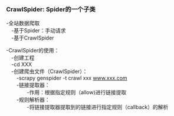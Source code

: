 ### CrawlSpider: Spider的一个子类

-全站数据爬取<br>
&emsp;-基于Spider：手动请求<br>
&emsp;-基于CrawlSpider<br>

-CrawlSpider的使用：<br>
&emsp;-创建工程<br>
&emsp;-cd XXX<br>
&emsp;-创建爬虫文件（CrawlSpider）：  
&emsp;&emsp;-scrapy genspider -t crawl xxx www.xxx.com  
&emsp;&emsp;-链接提取器：  
&emsp;&emsp;&emsp;&emsp;-作用：根据指定规则（allow)进行链接提取  
&emsp;&emsp;-规则解析器：  
&emsp;&emsp;&emsp;&emsp;-将链接提取器提取到的链接进行指定规则（callback）的解析

